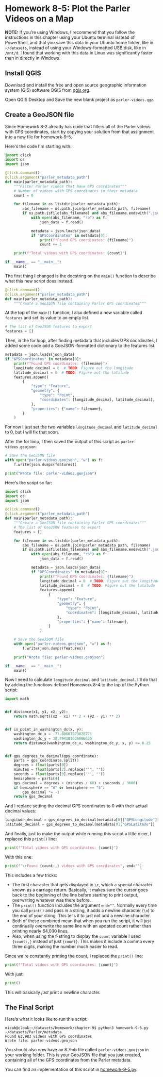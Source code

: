 # Homework 8-5: Plot the Parler Videos on a Map

**NOTE:** If you're using Windows, I recommend that you follow the instructions in this chapter using your Ubuntu terminal instead of PowerShell, and that you save this data in your Ubuntu home folder, like in `~/datasets`, instead of using your Windows-formatted USB disk, like in `/mnt/d`. I found that working with this data in Linux was significantly faster than in directly in Windows.

## Install QGIS

Download and install the free and open source geographic information system (GIS) software QGIS from [qgis.org](https://www.qgis.org/).

Open QGIS Desktop and Save the new blank project as `parler-videos.qgz`.

## Create a GeoJSON file

Since Homework 8-2 already has code that filters all of the Parler videos with GPS coordinates, start by copying your solution from that assignment into a new file for homework-9-5.

Here's the code I'm starting with:

```python
import click
import os
import json

@click.command()
@click.argument("parler_metadata_path")
def main(parler_metadata_path):
    """Filter Parler videos that have GPS coordinates"""
    # Number of videos with GPS coordinates in their metadata
    count = 0

    for filename in os.listdir(parler_metadata_path):
        abs_filename = os.path.join(parler_metadata_path, filename)
        if os.path.isfile(abs_filename) and abs_filename.endswith(".json"):
            with open(abs_filename, "rb") as f:
                json_data = f.read()

            metadata = json.loads(json_data)
            if "GPSCoordinates" in metadata[0]:
                print(f"Found GPS coordinates: {filename}")
                count += 1

    print(f"Total videos with GPS coordinates: {count}")

if __name__ == "__main__":
    main()
```

The first thing I changed is the docstring on the `main()` function to describe what this new script does instead.

```python
@click.command()
@click.argument("parler_metadata_path")
def main(parler_metadata_path):
    """Create a GeoJSON file containing Parler GPS coordinates"""
```

At the top of the `main()` function, I also defined a new variable called `features` and set its value to an empty list.

```python
# The list of GeoJSON features to export
features = []
```

Then, in the for loop, after finding metadata that includes GPS coordinates, I added some code add a GoeJSON-formatted dictionary to the features list:

```python
metadata = json.loads(json_data)
if "GPSCoordinates" in metadata[0]:
    print(f"Found GPS coordinates: {filename}")
    longitude_decimal = 0  # TODO: Figure out the longitude
    latitude_decimal = 0  # TODO: Figure out the latitude
    features.append(
        {
            "type": "Feature",
            "geometry": {
                "type": "Point",
                "coordinates": [longitude_decimal, latitude_decimal],
            },
            "properties": {"name": filename},
        }
    )
```

For now I just set the two variables `longitude_decimal` and `latitude_decimal` to 0, but I will fix that soon.

After the for loop, I then saved the output of this script as `parler-videos.geojson`:

```python
# Save the GeoJSON file
with open("parler-videos.geojson", "w") as f:
    f.write(json.dumps(features))

print("Wrote file: parler-videos.geojson")
```

Here's the script so far:

```python
import click
import os
import json

@click.command()
@click.argument("parler_metadata_path")
def main(parler_metadata_path):
    """Create a GeoJSON file containing Parler GPS coordinates"""
    # The list of GeoJSON features to export
    features = []

    for filename in os.listdir(parler_metadata_path):
        abs_filename = os.path.join(parler_metadata_path, filename)
        if os.path.isfile(abs_filename) and abs_filename.endswith(".json"):
            with open(abs_filename, "rb") as f:
                json_data = f.read()

            metadata = json.loads(json_data)
            if "GPSCoordinates" in metadata[0]:
                print(f"Found GPS coordinates: {filename}")
                longitude_decimal = 0  # TODO: Figure out the longitude
                latitude_decimal = 0  # TODO: Figure out the latitude
                features.append(
                    {
                        "type": "Feature",
                        "geometry": {
                            "type": "Point",
                            "coordinates": [longitude_decimal, latitude_decimal],
                        },
                        "properties": {"name": filename},
                    }
                )

    # Save the GeoJSON file
    with open("parler-videos.geojson", "w") as f:
        f.write(json.dumps(features))

    print("Wrote file: parler-videos.geojson")

if __name__ == "__main__":
    main()
```
Now I need to calculate `longitude_decimal` and `latitude_decimal`. I'll do that by adding the functions defined Homework 8-4 to the top of the Python script:

```python
import math


def distance(x1, y1, x2, y2):
    return math.sqrt((x2 - x1) ** 2 + (y2 - y1) ** 2)


def is_point_in_washington_dc(x, y):
    washington_dc_x = -77.00667073028771
    washington_dc_y = 38.894101636006035
    return distance(washington_dc_x, washington_dc_y, x, y) <= 0.25


def gps_degrees_to_decimal(gps_coordinate):
    parts = gps_coordinate.split()
    degrees = float(parts[0])
    minutes = float(parts[2].replace("'", ""))
    seconds = float(parts[3].replace('"', ""))
    hemisphere = parts[4]
    gps_decimal = degrees + (minutes / 60) + (seconds / 3600)
    if hemisphere == "W" or hemisphere == "S":
        gps_decimal *= -1
    return gps_decimal
```

And I replace setting the decimal GPS coordinates to 0 with their actual decimal values:

```python
longitude_decimal = gps_degrees_to_decimal(metadata[0]["GPSLongitude"])
latitude_decimal = gps_degrees_to_decimal(metadata[0]["GPSLatitude"])
```

And finally, just to make the output while running this script a little nicer, I replaced this `print()` line:

```python
print(f"Total videos with GPS coordinates: {count}")
```

With this one:

```python
print(f"\rFound {count:,} videos with GPS coordinates", end="")
```

This includes a few tricks:

- The first character that gets displayed in `\r`, which a special character known as a carriage return. Basically, it makes sure the cursor goes back to the beginning of the line before starting to print output, overwriting whatever was there before.
- The `print()` function includes the argument `end=""`. Normally every time you call `print()` and pass in a string, it adds a newline character (`\n`) to the end of your string. This tells it to just not add a newline character.
- Both of these combined mean that when you run the script, it will just continually overwrite the same line with an updated count rather than printing nearly 64,000 lines.
- Also, when using the f-string to display the `count` variable I used `{count:,}` instead of just `{count}`. This makes it include a comma every three digits, making the number much easier to read.

Since we're constantly printing the count, I replaced the `print()` line:

```python
print(f"Total videos with GPS coordinates: {count}")
```

With just:

```python
print()
```

This will basically _just_ print a newline character.

## The Final Script

Here's what it looks like to run this script:

```
micah@cloak:~/datasets/homework/chapter-9$ python3 homework-9-5.py ~/datasets/Parler/metadata
Found 63,983 videos with GPS coordinates
Wrote file: parler-videos.geojson
```

You should also now have an 8.7mb file called `parler-videos.geojson` in your working folder. This is your GeoJSON file that you just created, containing all of the GPS coordinates from the Parler metadata.

You can find an implementation of this script in [homework-9-5.py](./homework-9-5.py).
